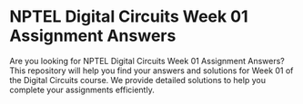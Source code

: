 # NPTEL Digital Circuits Week 01 Assignment Answers

Are you looking for NPTEL Digital Circuits Week 01 Assignment Answers? This repository will help you find your answers and solutions for Week 01 of the Digital Circuits course. We provide detailed solutions to help you complete your assignments efficiently.